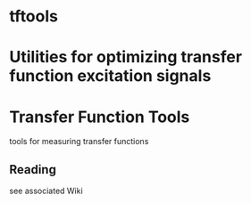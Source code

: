 # tftools

Utilities for optimizing transfer function excitation signals
=======
# Transfer Function Tools
tools for measuring transfer functions


## Reading
see associated Wiki
